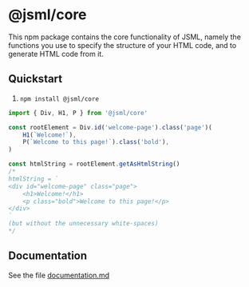 # @jsml/core
This npm package contains the core functionality of JSML, namely the functions you use to specify the structure of your HTML code, and to generate HTML code from it.

## Quickstart
1. `npm install @jsml/core`
```js
import { Div, H1, P } from '@jsml/core'

const rootElement = Div.id('welcome-page').class('page')(
	H1(`Welcome!`),
	P(`Welcome to this page!`).class('bold'),
)

const htmlString = rootElement.getAsHtmlString()
/*
htmlString = `
<div id="welcome-page" class="page">
	<h1>Welcome!</h1>
	<p class="bold">Welcome to this page!</p>
</div>
`
(but without the unnecessary white-spaces)
*/
```

## Documentation
See the file [documentation.md](./documentation.md)